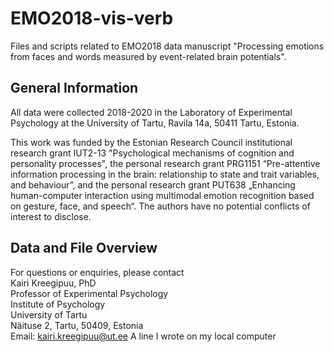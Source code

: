# EMO2018-vis-verb
 Files and scripts related to EMO2018 data manuscript "Processing emotions from faces and words measured by event-related brain potentials".

## General Information
All data were collected 2018-2020 in the Laboratory of Experimental Psychology at the University of Tartu, Ravila 14a, 50411 Tartu, Estonia. 

This work was funded by the Estonian Research Council institutional research grant IUT2-13 "Psychological mechanisms of cognition and personality processes", the personal research grant PRG1151 “Pre-attentive information processing in the brain: relationship to state and trait variables, and behaviour”, and the personal research grant PUT638 „Enhancing human-computer interaction using multimodal emotion recognition based on gesture, face, and speech“. The authors have no potential conflicts of interest to disclose.

## Data and File Overview



For questions or enquiries, please contact  
Kairi Kreegipuu, PhD  
Professor of Experimental Psychology  
Institute of Psychology  
University of Tartu  
Näituse 2, Tartu, 50409, Estonia  
Email: kairi.kreegipuu@ut.ee
A line I wrote on my local computer  

